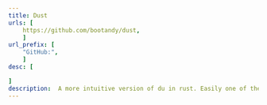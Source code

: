 ```yaml
---
title: Dust
urls: [
    https://github.com/bootandy/dust,
    ]
url_prefix: [
    "GitHub:", 
    ]
desc: [

]
description:  A more intuitive version of du in rust. Easily one of the best ways to see where disk usage is from the terminal.
---
```

